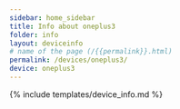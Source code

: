 ```yaml
---
sidebar: home_sidebar
title: Info about oneplus3
folder: info
layout: deviceinfo
# name of the page (/{{permalink}}.html)
permalink: /devices/oneplus3/
device: oneplus3
---
```

{% include templates/device_info.md %}
